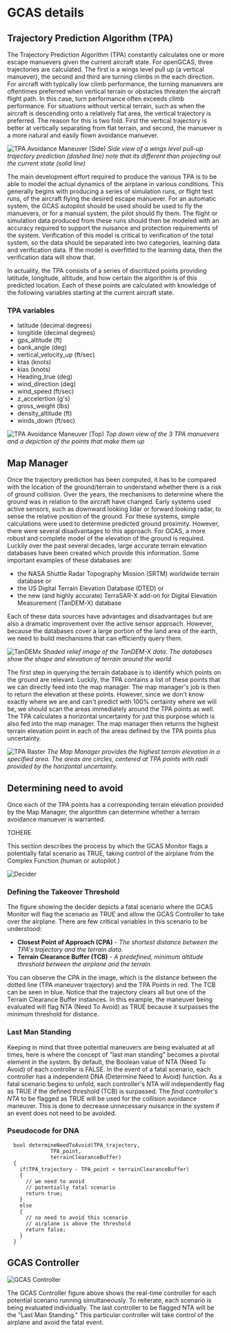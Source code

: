 # GCAS details

## Trajectory Prediction Algorithm (TPA)

The Trajectory Prediction Algorithm (TPA) constantly calculates one or more escape manuevers given the current aircraft state.  For openGCAS, three trajectories are calculated.  The first is a wings level pull up (a vertical manuever), the second and third are turning climbs in the each direction.  For aircraft with typically low climb performance, the turning manuevers are oftentimes preferred when vertical terrain or obstacles threaten the aircraft flight path. In this case, turn performance often exceeds climb performance. For situations without vertical terrain, such as when the aircraft is descending onto a relatively flat area, the vertical trajectory is preferred. The reason for this is two fold. First the vertical trajectory is better at vertically separating from flat terrain, and second, the manuever is a more natural and easily flown avoidance manuever.
<!-- FIGURE Collision_Avoidance_Maneuver -->
![TPA Avoidance Maneuver (Side)](img/intro/TPA_side.png)
*Side view of a wings level pull-up trajectory prediction (dashed line) note that its different than projecting out the current state (solid line)*

The main development effort required to produce the various TPA is to be able to model the actual dynamics of the airplane in various conditions.  This generally begins with producing a series of simulation runs, or flight test runs, of the aircraft flying the desired escape manuever.  For an automatic system, the GCAS autopilot should be used should be used to fly the manuevers, or for a manual system, the pilot should fly them.  The flight or simulation data produced from these runs should then be modeled with an accuracy required to support the nuisance and protection requirements of the system.  Verification of this model is critical to verification of the total system, so the data should be separated into two categories, learning data and verification data. If the model is overfitted to the learning data, then the verification data will show that.

In actuality, the TPA consists of a series of discritized points providing latitude, longitude, altitude, and how certain the algorithm is of this predicted location.  Each of these points are calculated with knowledge of the following variables starting at the current aircraft state.

### TPA variables
- latitude (decimal degrees)
- longitide (decimal degrees)
- gps_altitude (ft)
- bank_angle (deg)
- vertical_velocity_up (ft/sec)
- ktas (knots)
- kias (knots)
- Heading_true (deg)
- wind_direction (deg)
- wind_speed (ft/sec)
- z_accelertion (g's)
- gross_weight (lbs)
- density_altitude (ft)
- winds_down (ft/sec)

<!-- Figure TPA TOP -->
![TPA Avoidance Maneuver (Top)](img/intro/TPA_top.png)
*Top down view of the 3 TPA manuevers and a depiction of the points that make them up*

## Map Manager
Once the trajectory prediction has been computed, it has to be compared with the location of the ground/terrain to understand whether there is a risk of ground collision.  Over the years, the mechanisms to determine where the ground was in relation to the aircraft have changed.  Early systems used active sensors, such as downward looking lidar or forward looking radar, to sense the relative position of the ground.  For these systems, simple calculations were used to determine predicted ground proximity. However, there were several disadvantages to this approach. For GCAS, a more robust and complete model of the elevation of the ground is required.  Luckily over the past several decades, large accurate terrain elevation databases have been created which provide this information.  Some important examples of these databases are:
- the NASA Shuttle Radar Topography Mission (SRTM) worldwide terrain database or 
- the US Digital Terrain Elevation Database (DTED) or 
- the new (and highly accurate) TerraSAR-X add-on for Digital Elevation Measurement (TanDEM-X) database

Each of these data sources have advantages and disadvantages but are also a dramatic improvement over the active sensor approach. However, because the databases cover a large portion of the land area of the earth, we need to build mechanisms that can efficiently query them.

![TanDEMx](img/intro/TANDemX.jpg)
*Shaded relief image of the TanDEM-X data.  The databases show the shape and elevation of terrain around the world*

The first step in querying the terrain database is to identify which points on the ground are relevant.  Luckily, the TPA contains a list of these points that we can directly feed into the map manager.  The map manager's job is then to return the elevation at these points.  However, since we don't know exactly where we are and can't predict with 100% certainty where we will be, we should scan the areas immediately around the TPA points as well.  The TPA calculates a horizontal uncertainty for just this purpose which is also fed into the map manager.  The map manager then returns the highest terrain elevation point in each of the areas defined by the TPA points plus uncertainty.

<!-- FIGURE TPA_raster -->
![TPA Raster](img/intro/MapManager.png)
*The Map Manager provides the highest terrain elevation in a specified area.  The areas are circles, centered at TPA points with radii provided by the horizontal uncertainty.*

## Determining need to avoid
Once each of the TPA points has a corresponding terrain elevation provided by the Map Manager, the algorithm can determine whether a terrain avoidance manuever is warranted.  

TOHERE

This section describes the process by which the GCAS Monitor flags a potentially fatal scenario as TRUE, taking control of the airplane from the Complex Function (human or autopilot.)

<!-- Figure Decider -->
![Decider](img/intro/Decider.png)

### Defining the Takeover Threshold

 The figure showing the decider depicts a fatal scenario where the GCAS Monitor will flag the scenario as TRUE and allow the GCAS Controller to take over the airplane. There are few critical variables in this scenario to be understood:

* **Closest Point of Approach (CPA)** - *The shortest distance between the TPA's trajectory and the terrain data.*
* **Terrain Clearance Buffer (TCB)** - *A predefined, minimum altitude threshold between the airplane and the terrain.*
 
You can observe the CPA in the image, which is the distance between the dotted line (TPA maneuver trajectory) and the TPA Points in red. The TCB can be seen in blue. Notice that the trajectory clears all but one of the Terrain Clearance Buffer instances. In this example, the maneuver being evaluated will flag NTA (Need To Avoid) as TRUE because it surpasses the minimum threshold for distance.

### Last Man Standing

Keeping in mind that three potential maneuvers are being evaluated at all times, here is where the concept of "last man standing" becomes a pivotal element in the system. By default, the Boolean value of NTA (Need To Avoid) of each controller is FALSE. In the event of a fatal scenario, each controller has a independent DNA (Determine Need to Avoid) function. As a fatal scenario begins to unfold, each controller's NTA will independently flag as TRUE if the defined threshold (TCB) is surpassed. The *final controller's NTA* to be flagged as TRUE will be used for the collision avoidance maneuver. This is done to decrease unnecessary nuisance in the system if an event does not need to be avoided.

### Pseudocode for DNA

```
  bool determineNeedToAvoid(TPA_trajectory,
              TPA_point,
              terrainClearanceBuffer)
  {
    if(TPA_trajectory - TPA_point < terrainClearanceBuffer)
    {
      // we need to avoid 
      // potentially fatal scenario
      return true;
    }
    else
    {
      // no need to avoid this scenario
      // airplane is above the threshold
      return false;
    }
  }
```

## GCAS Controller

<!-- Figure GCAS_controller -->
![GCAS Controller](img/intro/GCAS_controller.png)

The GCAS Controller figure above shows the real-time controller for each potential scenario running simultaneously. To reiterate, each scenario is being evaluated individually. The last controller to be flagged NTA will be the "Last Man Standing." This particular controller will take control of the airplane and avoid the fatal event.